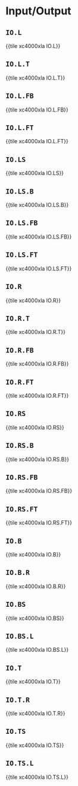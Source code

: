 # Input/Output


## `IO.L`

{{tile xc4000xla IO.L}}


## `IO.L.T`

{{tile xc4000xla IO.L.T}}


## `IO.L.FB`

{{tile xc4000xla IO.L.FB}}


## `IO.L.FT`

{{tile xc4000xla IO.L.FT}}


## `IO.LS`

{{tile xc4000xla IO.LS}}


## `IO.LS.B`

{{tile xc4000xla IO.LS.B}}


## `IO.LS.FB`

{{tile xc4000xla IO.LS.FB}}


## `IO.LS.FT`

{{tile xc4000xla IO.LS.FT}}


## `IO.R`

{{tile xc4000xla IO.R}}


## `IO.R.T`

{{tile xc4000xla IO.R.T}}


## `IO.R.FB`

{{tile xc4000xla IO.R.FB}}


## `IO.R.FT`

{{tile xc4000xla IO.R.FT}}


## `IO.RS`

{{tile xc4000xla IO.RS}}


## `IO.RS.B`

{{tile xc4000xla IO.RS.B}}


## `IO.RS.FB`

{{tile xc4000xla IO.RS.FB}}


## `IO.RS.FT`

{{tile xc4000xla IO.RS.FT}}


## `IO.B`

{{tile xc4000xla IO.B}}


## `IO.B.R`

{{tile xc4000xla IO.B.R}}


## `IO.BS`

{{tile xc4000xla IO.BS}}


## `IO.BS.L`

{{tile xc4000xla IO.BS.L}}


## `IO.T`

{{tile xc4000xla IO.T}}


## `IO.T.R`

{{tile xc4000xla IO.T.R}}


## `IO.TS`

{{tile xc4000xla IO.TS}}


## `IO.TS.L`

{{tile xc4000xla IO.TS.L}}
